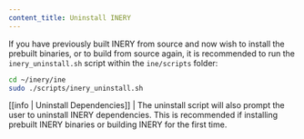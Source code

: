 ```yaml
---
content_title: Uninstall INERY
---
```


If you have previously built INERY from source and now wish to install the prebuilt binaries, or to build from source again, it is recommended to run the `inery_uninstall.sh` script within the `ine/scripts` folder:

```sh
cd ~/inery/ine
sudo ./scripts/inery_uninstall.sh
```

[[info | Uninstall Dependencies]]
| The uninstall script will also prompt the user to uninstall INERY dependencies. This is recommended if installing prebuilt INERY binaries or building INERY for the first time.
